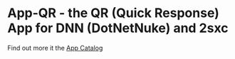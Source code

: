# App-QR - the QR (Quick Response) App for DNN (DotNetNuke) and 2sxc

Find out more it the [App Catalog](https://2sxc.org/en/apps/app/qr-code-app-for-dnn-dotnetnuke)

